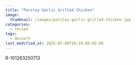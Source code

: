 ```yaml
---
title: "Parsley Garlic Grilled Chicken"
image: 
  thumbnail: /images/parsley-garlic-grilled-chicken.jpg
categories:
  - recipe
tags:
  - dessert
last_modified_at: 2025-07-08T10:19:00-05:00
---
```


R-101263250713
